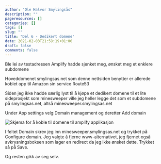 ```yaml
---
author: "Ole Halvor Smylingsås"
description: ""
pageresources: []
categories: []
tags: []     
slug: ""
title: "Del 6 - Dedikert domene"
date: 2021-02-03T21:58:19+01:00
draft: false
comments: false
---
```


Ble lei av testadressen Amplify hadde sjenket meg, ønsket meg et enklere subdomene
<!--more-->
Hoveddomenet smylingsas.net som denne nettsiden benytter er allerede koblet opp til Amazon sin service Route53

Siden jeg ikke hadde særlig lyst til å kjøpe et dedikert domene til et lite sideprosjekt som minesweeper ville jeg heller legge det som et subdomene på smylingsas.net, altså minesweeper.smylingsas.net

Under App settings velg Domain management og deretter Add domain

![Skjema for å koble til domene til amplify applikasjon](/img/amp-add-domain.PNG)

I feltet Domain skrev jeg inn minesweeper.smylingsas.net og trykket på Configure domain. Jeg valgte å fjerne www-alternativet, jeg fjernet også avkrysningsboksen som lager en redirect da jeg ikke ønsket dette. Trykket så på Save.

Og resten gikk av seg selv. 